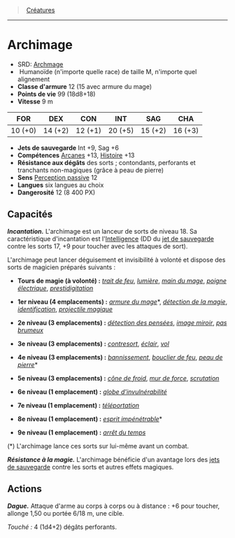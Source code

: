 ﻿---
!Monster
Family: MonsterHD
Type: Humanoïde (n'importe quelle race)
Size: M
Alignment: n'importe quel alignement
ArmorClass: 12 (15 avec armure du mage)
HitPoints: 99 (18d8+18)
Speed: 9 m
Strength: 10 (+0)
Dexterity: 14 (+2)
Constitution: 12 (+1)
Intelligence: 20 (+5)
Wisdom: 15 (+2)
Charisma: 16 (+3)
SavingThrows: Int +9, Sag +6
Skills: '[Arcanes](hd_abilities_intelligence_arcanes.md) +13, [Histoire](hd_abilities_intelligence_histoire.md) +13'
DamageResistances: des sorts ; contondants, perforants et tranchants non-magiques (grâce à peau de pierre)
Senses: '[Perception passive](hd_abilities_dexterity_perception_passive.md) 12'
Languages: six langues au choix
Challenge: 12 (8 400 PX)
Id: monsters_hd.md#archimage
ParentLink: monsters_hd.md#créatures
Name: Archimage
ParentName: Créatures
NameLevel: 1
AltName: '[Archmage](srd_monsters_archmage.md)'
Attributes: {}
---
> [Créatures](hd_monsters.md)

---

# Archimage

- SRD: [Archmage](srd_monsters_archmage.md)
-  Humanoïde (n'importe quelle race) de taille M, n'importe quel alignement
- **Classe d'armure** 12 (15 avec armure du mage)
- **Points de vie** 99 (18d8+18)
- **Vitesse** 9 m

|FOR|DEX|CON|INT|SAG|CHA|
|---|---|---|---|---|---|
|10 (+0)|14 (+2)|12 (+1)|20 (+5)|15 (+2)|16 (+3)|

- **Jets de sauvegarde** Int +9, Sag +6
- **Compétences** [Arcanes](hd_abilities_intelligence_arcanes.md) +13, [Histoire](hd_abilities_intelligence_histoire.md) +13
- **Résistance aux dégâts** des sorts ; contondants, perforants et tranchants non-magiques (grâce à peau de pierre)
- **Sens** [Perception passive](hd_abilities_dexterity_perception_passive.md) 12
- **Langues** six langues au choix
- **Dangerosité** 12 (8 400 PX)

## Capacités

**_Incantation._** L'archimage est un lanceur de sorts de niveau 18. Sa caractéristique d'incantation est l'[Intelligence](hd_abilities_intelligence.md) (DD du [jet de sauvegarde](hd_abilities_jets_de_sauvegarde.md) contre les sorts 17, +9 pour toucher avec les attaques de sort).

L'archimage peut lancer déguisement et invisibilité à volonté et dispose des sorts de magicien préparés suivants :

* **Tours de magie (à volonté) :** _[trait de feu](hd_spells_trait_de_feu.md)_, _[lumière](hd_spells_lumiere.md)_, _[main du mage](hd_spells_main_du_mage.md)_, _[poigne électrique](hd_spells_poigne_electrique.md)_, _[prestidigitation](hd_spells_prestidigitation.md)_

* **1er niveau (4 emplacements) :** _[armure du mage](hd_spells_armure_du_mage.md)_*, _[détection de la magie](hd_spells_detection_de_la_magie.md)_, _[identification](hd_spells_identification.md)_, _[projectile magique](hd_spells_projectile_magique.md)_

* **2e niveau (3 emplacements) :** _[détection des pensées](hd_spells_detection_des_pensees.md)_, _[image miroir](hd_spells_image_miroir.md)_, _[pas brumeux](hd_spells_pas_brumeux.md)_

* **3e niveau (3 emplacements) :** _[contresort](hd_spells_contresort.md)_, _[éclair](hd_spells_eclair.md)_, _[vol](hd_spells_vol.md)_

* **4e niveau (3 emplacements) :** _[bannissement](hd_spells_bannissement.md)_, _[bouclier de feu](hd_spells_bouclier_de_feu.md)_, _[peau de pierre](hd_spells_peau_de_pierre.md)_*

* **5e niveau (3 emplacements) :** _[cône de froid](hd_spells_cone_de_froid.md)_, _[mur de force](hd_spells_mur_de_force.md)_, _[scrutation](hd_spells_scrutation.md)_

* **6e niveau (1 emplacement) :** _[globe d'invulnérabilité](hd_spells_globe_dinvulnerabilite.md)_

* **7e niveau (1 emplacement) :** _[téléportation](hd_spells_teleportation.md)_

* **8e niveau (1 emplacement) :** _[esprit impénétrable](hd_spells_esprit_impenetrable.md)_*

* **9e niveau (1 emplacement) :** _[arrêt du temps](hd_spells_arret_du_temps.md)_

(*) L'archimage lance ces sorts sur lui-même avant un combat.

**_Résistance à la magie._** L'archimage bénéficie d'un avantage lors des [jets de sauvegarde](hd_abilities_jets_de_sauvegarde.md) contre les sorts et autres effets magiques.

## Actions

**_Dague._** Attaque d'arme au corps à corps ou à distance : +6 pour toucher, allonge 1,50 ou portée 6/18 m, une cible.

_Touché :_ 4 (1d4+2) dégâts perforants.

